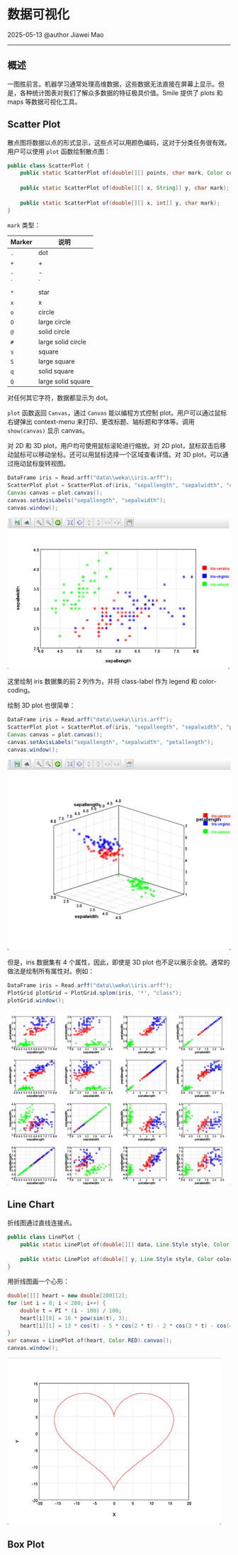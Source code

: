 # 数据可视化

2025-05-13
@author Jiawei Mao
***
## 概述

一图胜前言。机器学习通常处理高维数据，这些数据无法直接在屏幕上显示。但是，各种统计图表对我们了解众多数据的特征极具价值。Smile 提供了 plots 和 maps 等数据可视化工具。

 ## Scatter Plot

散点图将数据以点的形式显示，这些点可以用颜色编码，这对于分类任务很有效。用户可以使用 `plot` 函数绘制散点图：

```java
public class ScatterPlot {
    public static ScatterPlot of(double[][] points, char mark, Color color);

    public static ScatterPlot of(double[][] x, String[] y, char mark);

    public static ScatterPlot of(double[][] x, int[] y, char mark);
}
```

`mark` 类型：

| Marker | 说明               |
| ------ | ------------------ |
| `.`    | dot                |
| `+`    | +                  |
| `-`    | -                  |
| `|`    | `|`                |
| `*`    | star               |
| `x`    | x                  |
| `o`    | circle             |
| `O`    | large circle       |
| `@`    | solid circle       |
| `#`    | large solid circle |
| `s`    | square             |
| `S`    | large square       |
| `q`    | solid square       |
| `Q`    | large solid square |

对任何其它字符，数据都显示为 dot。

`plot` 函数返回 `Canvas`，通过 `Canvas` 能以编程方式控制 plot。用户可以通过鼠标右键弹出 context-menu 来打印、更改标题、轴标题和字体等。调用 `show(canvas)` 显示 canvas。

对 2D 和 3D plot，用户均可使用鼠标滚轮进行缩放。对 2D plot，鼠标双击后移动鼠标可以移动坐标。还可以用鼠标选择一个区域查看详情。对 3D plot，可以通过拖动鼠标旋转视图。

```java
DataFrame iris = Read.arff("data\\weka\\iris.arff");
ScatterPlot plot = ScatterPlot.of(iris, "sepallength", "sepalwidth", "class", '*');
Canvas canvas = plot.canvas();
canvas.setAxisLabels("sepallength", "sepalwidth");
canvas.window();
```

<img src="./images/image-20250513134217647.png" alt="image-20250513134217647" style="zoom:50%;" />

这里绘制 iris 数据集的前 2 列作为，并将 class-label 作为 legend 和 color-coding。

绘制 3D plot 也很简单：

```java
DataFrame iris = Read.arff("data\\weka\\iris.arff");
ScatterPlot plot = ScatterPlot.of(iris, "sepallength", "sepalwidth", "petallength", "class", '*');
Canvas canvas = plot.canvas();
canvas.setAxisLabels("sepallength", "sepalwidth", "petallength");
canvas.window();
```

<img src="./images/image-20250513134842885.png" alt="image-20250513134842885" style="zoom:50%;" />

但是，iris 数据集有 4 个属性，因此，即使是 3D plot 也不足以展示全貌。通常的做法是绘制所有属性对。例如：

```java
DataFrame iris = Read.arff("data\\weka\\iris.arff");
PlotGrid plotGrid = PlotGrid.splom(iris, '*', "class");
plotGrid.window();
```

<img src="./images/image-20250513135452930.png" alt="image-20250513135452930" style="zoom: 50%;" />

## Line Chart

折线图通过直线连接点。

```java
public class LinePlot {
    public static LinePlot of(double[][] data, Line.Style style, Color color);

    public static LinePlot of(double[] y, Line.Style style, Color color);
}
```

用折线图画一个心形：

```java
double[][] heart = new double[200][2];
for (int i = 0; i < 200; i++) {
    double t = PI * (i - 100) / 100;
    heart[i][0] = 16 * pow(sin(t), 3);
    heart[i][1] = 13 * cos(t) - 5 * cos(2 * t) - 2 * cos(3 * t) - cos(4 * t);
}
var canvas = LinePlot.of(heart, Color.RED).canvas();
canvas.window();
```

<img src="./images/image-20250513135847673.png" alt="image-20250513135847673" style="zoom:50%;" />

## Box Plot

